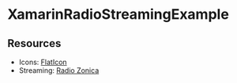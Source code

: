 # XamarinRadioStreamingExample


## Resources
- Icons: [FlatIcon](https://www.flaticon.com/packs/music)
- Streaming: [Radio Zonica](http://radiozonica.com.ar)
